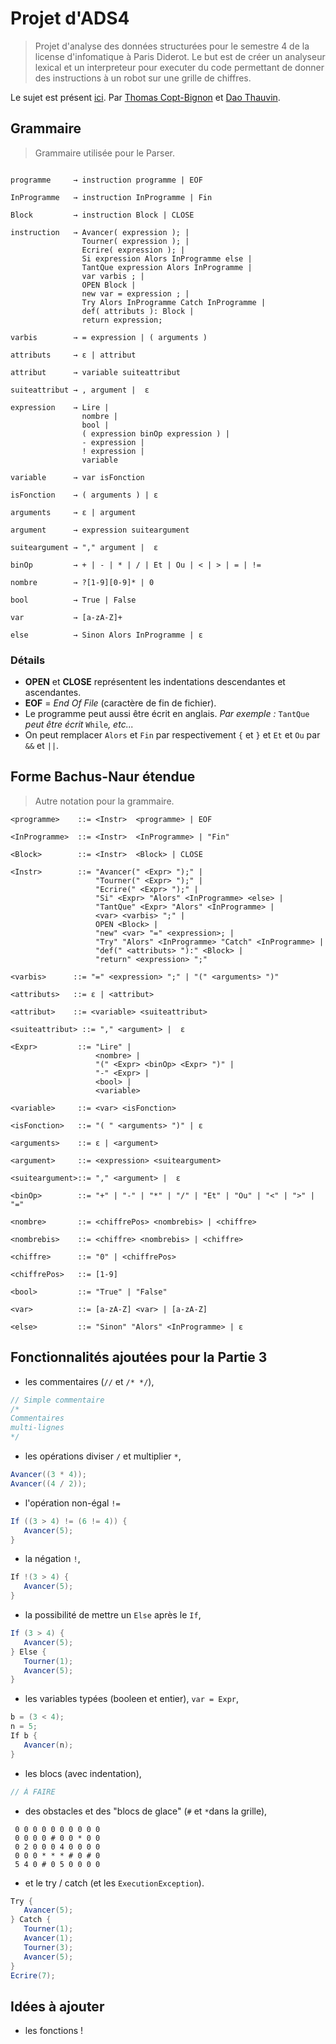 

# Projet d'ADS4

> Projet d'analyse des données structurées pour le semestre 4 de la license d'infomatique à Paris Diderot. Le but est de créer un analyseur lexical et un interpreteur pour executer du code permettant de donner des instructions à un robot sur une grille de chiffres.

Le sujet est présent [ici](sujet.pdf).
Par [Thomas Copt-Bignon](https://github.com/totocptbgn) et [Dao Thauvin](https://github.com/daothauvin).

## Grammaire
> Grammaire utilisée pour le Parser.

```

programme     → instruction programme | EOF

InProgramme   → instruction InProgramme | Fin

Block 	      → instruction Block | CLOSE

instruction   → Avancer( expression ); |
                Tourner( expression ); |
                Ecrire( expression ); |
                Si expression Alors InProgramme else |
                TantQue expression Alors InProgramme |
                var varbis ; |
                OPEN Block |
                new var = expression ; |
                Try Alors InProgramme Catch InProgramme |
                def( attributs ): Block |
                return expression;

varbis        → = expression | ( arguments )

attributs     → ε | attribut

attribut      → variable suiteattribut

suiteattribut → , argument |  ε

expression    → Lire |
                nombre |
                bool |
                ( expression binOp expression ) |
                - expression |
                ! expression |
                variable
				
variable      → var isFonction

isFonction    → ( arguments ) | ε

arguments     → ε | argument

argument      → expression suiteargument

suiteargument → "," argument |  ε

binOp         → + | - | * | / | Et | Ou | < | > | = | !=

nombre        → ?[1-9][0-9]* | 0

bool          → True | False

var           → [a-zA-Z]+

else          → Sinon Alors InProgramme | ε
```

### Détails

- **OPEN** et **CLOSE** représentent les indentations descendantes et ascendantes.
- **EOF** = *End Of File* (caractère de fin de fichier).
- Le programme peut aussi être écrit en anglais. *Par exemple :* `TantQue` *peut être écrit* `While`*, etc...*
- On peut remplacer `Alors` et `Fin` par respectivement `{` et `}` et `Et` et `Ou` par `&&` et `||`.

## Forme Bachus-Naur étendue
> Autre notation pour la grammaire.

```
<programme>    ::= <Instr>  <programme> | EOF

<InProgramme>  ::= <Instr>  <InProgramme> | "Fin"

<Block>	       ::= <Instr>  <Block> | CLOSE

<Instr>        ::= "Avancer(" <Expr> ");" |
                   "Tourner(" <Expr> ");" |
                   "Ecrire(" <Expr> ");" |
                   "Si" <Expr> "Alors" <InProgramme> <else> |
                   "TantQue" <Expr> "Alors" <InProgramme> |
                   <var> <varbis> ";" |
                   OPEN <Block> |
                   "new" <var> "=" <expression>; |
                   "Try" "Alors" <InProgramme> "Catch" <InProgramme> |
				   "def(" <attributs> "):" <Block> |
				   "return" <expression> ";"

<varbis>      ::= "=" <expression> ";" | "(" <arguments> ")"

<attributs>   ::= ε | <attribut>

<attribut>    ::= <variable> <suiteattribut>

<suiteattribut> ::= "," <argument> |  ε

<Expr> 	       ::= "Lire" |
                   <nombre> |
                   "(" <Expr> <binOp> <Expr> ")" |
                   "-" <Expr> |
                   <bool> |
				   <variable>
				
<variable>	   ::= <var> <isFonction>

<isFonction>   ::= "( " <arguments> ")" | ε

<arguments>    ::= ε | <argument>

<argument>	   ::= <expression> <suiteargument>

<suiteargument>::= "," <argument> |  ε

<binOp>        ::= "+" | "-" | "*" | "/" | "Et" | "Ou" | "<" | ">" | "="

<nombre>       ::= <chiffrePos> <nombrebis> | <chiffre>

<nombrebis>    ::= <chiffre> <nombrebis> | <chiffre>

<chiffre>      ::= "0" | <chiffrePos>

<chiffrePos>   ::= [1-9]

<bool> 	       ::= "True" | "False"

<var>          ::= [a-zA-Z] <var> | [a-zA-Z]

<else>         ::= "Sinon" "Alors" <InProgramme> | ε
```

## Fonctionnalités ajoutées pour la Partie 3

- les commentaires (`//` et `/* */`),
```java
// Simple commentaire
/*
Commentaires
multi-lignes
*/
```
- les opérations diviser `/` et multiplier `*`,
```java
Avancer((3 * 4));
Avancer((4 / 2));
```
- l'opération non-égal `!=`
```java
If ((3 > 4) != (6 != 4)) {
   Avancer(5);
}
```
- la négation `!`,
```java
If !(3 > 4) {
   Avancer(5);
}
```
- la possibilité de mettre un `Else` après le `If`,
```java
If (3 > 4) {
   Avancer(5);
} Else {
   Tourner(1);
   Avancer(5);
}
```
- les variables typées (booleen et entier), `var = Expr`,
```java
b = (3 < 4);
n = 5;
If b {
   Avancer(n);
}
```
- les blocs (avec indentation),
```java
// À FAIRE
```
- des obstacles et des "blocs de glace" (`#` et `*`dans la grille),
```
 0 0 0 0 0 0 0 0 0 0
 0 0 0 0 # 0 0 * 0 0
 0 2 0 0 0 4 0 0 0 0
 0 0 0 * * * # 0 # 0
 5 4 0 # 0 5 0 0 0 0
```
- et le try / catch (et les `ExecutionException`).
```java
Try {
   Avancer(5);
} Catch {
   Tourner(1);
   Avancer(1);
   Tourner(3);
   Avancer(5);
}
Ecrire(7);
```

## Idées à ajouter

- les fonctions !

